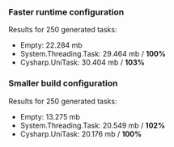 ### Faster runtime configuration

Results for 250 generated tasks:
* Empty: 22.284 mb
* System.Threading.Task: 29.464 mb / **100%**
* Cysharp.UniTask: 30.404 mb / **103%**

### Smaller build configuration
Results for 250 generated tasks:
* Empty: 13.275 mb
* System.Threading.Task: 20.549 mb / **102%**
* Cysharp.UniTask: 20.176 mb / **100%**
